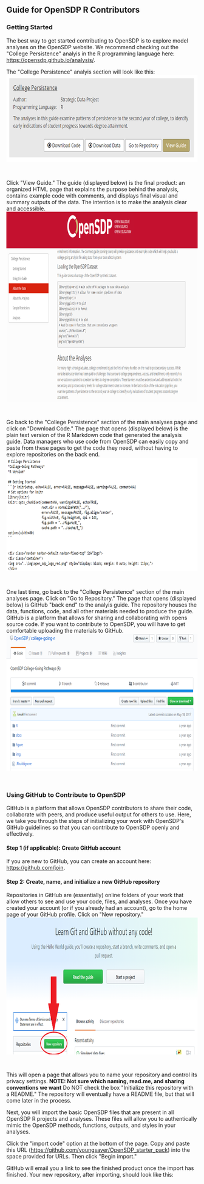 ## Guide for OpenSDP R Contributors

### Getting Started
The best way to get started contributing to OpenSDP is to explore model analyses on the OpenSDP website. We recommend checking out the "College Persistence" analyis in the R programming language here: https://opensdp.github.io/analysis/.

The "College Persistence" analyis section will look like this:
<img src="img/college_persistence.png" style="display: block; margin: 0 auto; height: 230px;">

<br />

Click "View Guide." The guide (displayed below) is the final product: an organized HTML page that explains the purpose behind the analysis, contains example code with comments, and displays final visual and summary outputs of the data. The intention is to make the analysis clear and accessible.
<img src="img/view_guide.png" style="display: block; margin: 0 auto; height: 500px;">

<br />

Go back to the "College Persistence" section of the main analyses page and click on "Download Code." The page that opens (displayed below) is the plain text version of the R Markdown code that generated the analysis guide. Data managers who use code from OpenSDP can easily copy and paste from these pages to get the code they need, without having to explore repositories on the back end.
<img src="img/download_code.png" style="display: block; margin: 0 auto; height: 300px;">

<br />

One last time, go back to the "College Persistence" section of the main analyses page. Click on "Go to Repository." The page that opens (displayed below) is GitHub "back end" to the analyis guide. The repository houses the data, functions, code, and all other materials needed to produce the guide. GitHub is a platform that allows for sharing and collaborating with opens source code. If you want to contribute to OpenSDP, you will have to get comfortable uploading the materials to GitHub.
<img src="img/go_to_repository.png" style="display: block; margin: 0 auto; height: 360px;">

<br />

### Using GitHub to Contribute to OpenSDP
GitHub is a platform that allows OpenSDP contributors to share their code, collaborate with peers, and produce useful output for others to use. Here, we take you through the steps of initializing your work with OpenSDP's GitHub guidelines so that you can contribute to OpenSDP openly and effectively.

#### Step 1 (if applicable): Create GitHub account
If you are new to GitHub, you can create an account here: https://github.com/join.

#### Step 2: Create, name, and initialize a new GitHub repository
Repositories in GitHub are (essentially) online folders of your work that allow others to see and use your code, files, and analyses. Once you have created your account (or if you already had an account), go to the home page of your GitHub profile. Click on "New repository."
<img src="img/new_repository.png" style="display: block; margin: 0 auto; height: 360px;">

<br />

This will open a page that allows you to name your repository and control its privacy settings. 
**NOTE: Not sure which naming, read.me, and sharing conventions we want**
Do NOT check the box "Initialize this repository with a README." The repository will eventually have a README file, but that will come later in the process.

Next, you will import the basic OpenSDP files that are present in all OpenSDP R projects and analyses. These files will allow you to authentically mimic the OpenSDP methods, functions, outputs, and styles in your analyses.

Click the "import code" option at the bottom of the page. Copy and paste this URL (https://github.com/youngsaver/OpenSDP_starter_pack) into the space provided for URLs. Then click "Begin import." 

GitHub will email you a link to see the finished product once the import has finished. Your new repository, after importing, should look like this:

